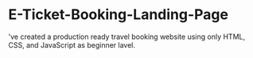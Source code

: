 # E-Ticket-Booking-Landing-Page
've created a production ready travel booking website using only HTML, CSS, and JavaScript as beginner lavel.
